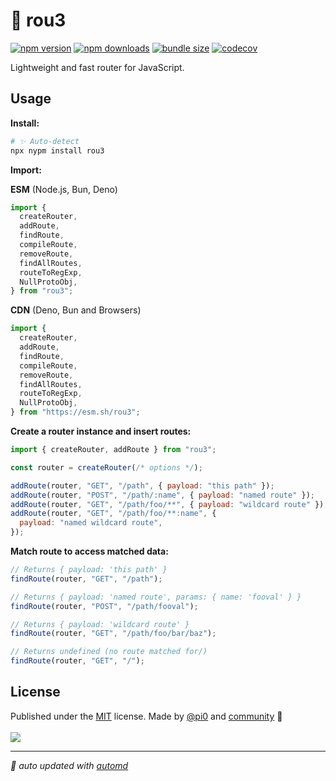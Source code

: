 # 🌳 rou3

<!-- automd:badges codecov bundlejs -->

[![npm version](https://img.shields.io/npm/v/rou3)](https://npmjs.com/package/rou3)
[![npm downloads](https://img.shields.io/npm/dm/rou3)](https://npm.chart.dev/rou3)
[![bundle size](https://img.shields.io/bundlejs/size/rou3)](https://bundlejs.com/?q=rou3)
[![codecov](https://img.shields.io/codecov/c/gh/h3js/rou3)](https://codecov.io/gh/h3js/rou3)

<!-- /automd -->

Lightweight and fast router for JavaScript.

## Usage

**Install:**

```sh
# ✨ Auto-detect
npx nypm install rou3
```

**Import:**

<!-- automd:jsimport cdn src="./src/index.ts"-->

**ESM** (Node.js, Bun, Deno)

```js
import {
  createRouter,
  addRoute,
  findRoute,
  compileRoute,
  removeRoute,
  findAllRoutes,
  routeToRegExp,
  NullProtoObj,
} from "rou3";
```

**CDN** (Deno, Bun and Browsers)

```js
import {
  createRouter,
  addRoute,
  findRoute,
  compileRoute,
  removeRoute,
  findAllRoutes,
  routeToRegExp,
  NullProtoObj,
} from "https://esm.sh/rou3";
```

<!-- /automd -->

**Create a router instance and insert routes:**

```js
import { createRouter, addRoute } from "rou3";

const router = createRouter(/* options */);

addRoute(router, "GET", "/path", { payload: "this path" });
addRoute(router, "POST", "/path/:name", { payload: "named route" });
addRoute(router, "GET", "/path/foo/**", { payload: "wildcard route" });
addRoute(router, "GET", "/path/foo/**:name", {
  payload: "named wildcard route",
});
```

**Match route to access matched data:**

```js
// Returns { payload: 'this path' }
findRoute(router, "GET", "/path");

// Returns { payload: 'named route', params: { name: 'fooval' } }
findRoute(router, "POST", "/path/fooval");

// Returns { payload: 'wildcard route' }
findRoute(router, "GET", "/path/foo/bar/baz");

// Returns undefined (no route matched for/)
findRoute(router, "GET", "/");
```

## License

<!-- automd:contributors license=MIT author="pi0" -->

Published under the [MIT](https://github.com/h3js/rou3/blob/main/LICENSE) license.
Made by [@pi0](https://github.com/pi0) and [community](https://github.com/h3js/rou3/graphs/contributors) 💛
<br><br>
<a href="https://github.com/h3js/rou3/graphs/contributors">
<img src="https://contrib.rocks/image?repo=h3js/rou3" />
</a>

<!-- /automd -->

<!-- automd:with-automd -->

---

_🤖 auto updated with [automd](https://automd.unjs.io)_

<!-- /automd -->
